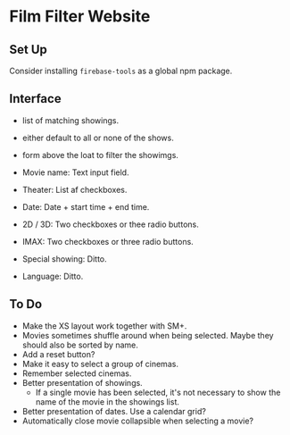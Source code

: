 # Film Filter Website

## Set Up

Consider installing `firebase-tools` as a global npm package.

## Interface

* list of matching showings.
* either default to all or none of the shows.
* form above the loat to filter the showimgs.

* Movie name: Text input field.
* Theater: List af checkboxes.
* Date: Date + start time + end time.
* 2D / 3D: Two checkboxes or thee radio buttons.
* IMAX: Two checkboxes or three radio buttons.
* Special showing: Ditto.
* Language: Ditto.

## To Do

* Make the XS layout work together with SM+.
* Movies sometimes shuffle around when being selected. Maybe they should also be sorted by name.
* Add a reset button?
* Make it easy to select a group of cinemas.
* Remember selected cinemas.
* Better presentation of showings.
  * If a single movie has been selected, it's not necessary to show the name of the movie in the showings list.
* Better presentation of dates. Use a calendar grid?
* Automatically close movie collapsible when selecting a movie?